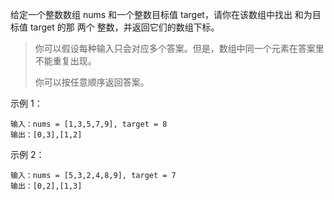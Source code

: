 给定一个整数数组 nums 和一个整数目标值 target，请你在该数组中找出 和为目标值 target  的那 两个 整数，并返回它们的数组下标。

> 你可以假设每种输入只会对应多个答案。但是，数组中同一个元素在答案里不能重复出现。
>
> 你可以按任意顺序返回答案。
>



示例 1：

```text
输入：nums = [1,3,5,7,9], target = 8
输出：[0,3],[1,2]
```

示例 2：

```text
输入：nums = [5,3,2,4,8,9], target = 7
输出：[0,2],[1,3]
```

